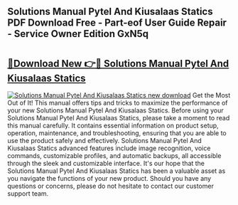 ## Solutions Manual Pytel And Kiusalaas Statics PDF Download Free - Part-eof User Guide Repair - Service Owner Edition GxN5q

# <h2><a href="http://bc77648.oget.top/?id=Solutions+Manual+Pytel+And+Kiusalaas+Statics">🔗Download New 👉🔴 Solutions Manual Pytel And Kiusalaas Statics</a></h2>

[![Solutions Manual Pytel And Kiusalaas Statics new download](https://i.imgur.com/5g1atiW.png)](http://bc77648.oget.top/?id=Solutions+Manual+Pytel+And+Kiusalaas+Statics)
Get the Most Out of It! This manual offers tips and tricks to maximize the performance of your new Solutions Manual Pytel And Kiusalaas Statics. Before using your Solutions Manual Pytel And Kiusalaas Statics, please take a moment to read this manual carefully. It contains essential information on product setup, operation, maintenance, and troubleshooting, ensuring that you are able to use the product safely and effectively. Solutions Manual Pytel And Kiusalaas Statics advanced features include image recognition, voice commands, customizable profiles, and automatic backups, all accessible through the sleek and customizable interface. It's our hope that the Solutions Manual Pytel And Kiusalaas Statics has been a valuable asset as you navigate the functions of your new product. Should you have any questions or concerns, please do not hesitate to contact our customer support team.
